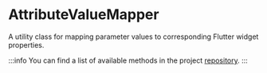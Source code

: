 # AttributeValueMapper

A utility class for mapping parameter values to corresponding Flutter widget properties.

:::info
You can find a list of available methods in the project [repository](https://github.com/Duit-Foundation/flutter_duit/blob/main/lib/src/utils/params_mapper.dart).
:::
